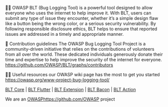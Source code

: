 🙋‍♀️ OWASP BLT (Bug Logging Tool) is a powerful tool designed to allow everyone who uses the internet to help improve it. With BLT, users can submit any type of issue they encounter, whether it’s a simple design flaw like a button being the wrong color, or a serious security vulnerability. By following responsible disclosure ethics, BLT helps to ensure that reported issues are addressed in a timely and appropriate manner.

🌈 Contribution guidelines The OWASP Bug Logging Tool Project is a community-driven initiative that relies on the contributions of volunteers from all over the world. These dedicated individuals generously donate their time and expertise to help improve the security of the internet for everyone. https://github.com/OWASP/BLT/graphs/contributors

👩‍💻 Useful resources our OWASP wiki page has the most to get you started https://owasp.org/www-project-bug-logging-tool/

[BLT Core](https://github.com/OWASP-BLT/BLT/) | [BLT Flutter](https://github.com/OWASP-BLT/BLT-Flutter/) | [BLT Extension](https://github.com/OWASP-BLT/BLT-Extension/) | [BLT Bacon](https://github.com/OWASP-BLT/BLT-Bacon/) | [BLT Action](https://github.com/OWASP-BLT/BLT-Action/)

We are an [OWASP](https://github.com/OWASP)https://github.com/OWASP project
